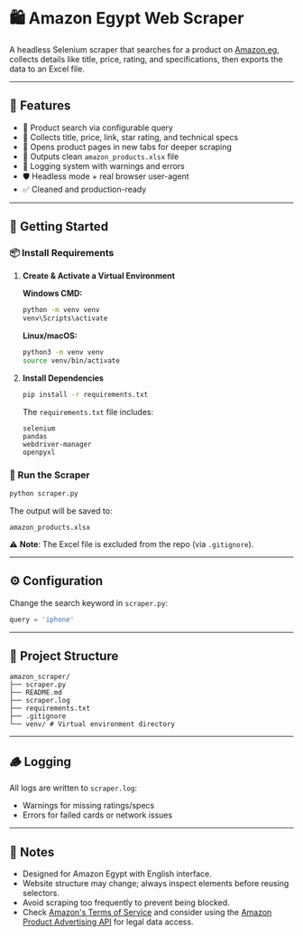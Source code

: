 # 🛍️ Amazon Egypt Web Scraper

A headless Selenium scraper that searches for a product on [Amazon.eg](https://www.amazon.eg/), collects details like title, price, rating, and specifications, then exports the data to an Excel file.

---

## 📌 Features

- 🔎 Product search via configurable query
- 🧠 Collects title, price, link, star rating, and technical specs
- 🔗 Opens product pages in new tabs for deeper scraping
- 📄 Outputs clean `amazon_products.xlsx` file
- 🧰 Logging system with warnings and errors
- 🛡️ Headless mode + real browser user-agent
- ✅ Cleaned and production-ready

---

## 🚀 Getting Started

### 📦 Install Requirements

1. **Create & Activate a Virtual Environment**

   **Windows CMD:**
   ```bash
   python -m venv venv
   venv\Scripts\activate
   ```

   **Linux/macOS:**
   ```bash
   python3 -m venv venv
   source venv/bin/activate
   ```

2. **Install Dependencies**

   ```bash
   pip install -r requirements.txt
   ```

   The `requirements.txt` file includes:
   ```
   selenium
   pandas
   webdriver-manager
   openpyxl
   ```

### 🧪 Run the Scraper

```bash
python scraper.py
```

The output will be saved to:

```
amazon_products.xlsx
```

⚠️ **Note**: The Excel file is excluded from the repo (via `.gitignore`).

---

## ⚙️ Configuration

Change the search keyword in `scraper.py`:

```python
query = 'iphone'
```

---

## 📁 Project Structure

```
amazon_scraper/
├── scraper.py
├── README.md
├── scraper.log
├── requirements.txt
├── .gitignore
└── venv/ # Virtual environment directory
```

---

## 🪵 Logging

All logs are written to `scraper.log`:

- Warnings for missing ratings/specs
- Errors for failed cards or network issues

---

## 📌 Notes

- Designed for Amazon Egypt with English interface.
- Website structure may change; always inspect elements before reusing selectors.
- Avoid scraping too frequently to prevent being blocked.
- Check [Amazon's Terms of Service](https://www.amazon.eg/gp/help/customer/display.html?nodeId=200505540) and consider using the [Amazon Product Advertising API](https://affiliate-program.amazon.com/) for legal data access.